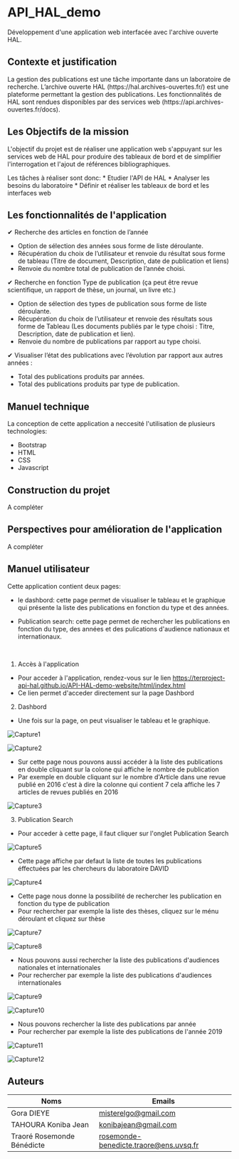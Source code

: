 # API_HAL_demo
Développement d'une application web interfacée avec l'archive ouverte HAL.

## Contexte et justification
<p>La gestion des publications est une tâche importante dans un laboratoire de recherche.
L’archive ouverte HAL (https://hal.archives-ouvertes.fr/) est une plateforme permettant la gestion des publications. 
Les fonctionnalités de HAL sont rendues disponibles par des services web (https://api.archives-ouvertes.fr/docs). </p>




## Les Objectifs de la mission
<p>L'objectif du projet est de réaliser une application web s'appuyant sur les services web de HAL pour produire des tableaux de bord et de simplifier l'interrogation et l'ajout de références bibliographiques.</p>
 Les tâches à réaliser sont donc:
* Etudier l'API de HAL
* Analyser les besoins du laboratoire
* Définir et réaliser les tableaux de bord et les interfaces web

## Les fonctionnalités de l'application

✔ Recherche des articles en fonction de l’année<br>
  * Option de sélection des années sous forme de liste déroulante.<br>
  * Récupération du choix de l’utilisateur et renvoie du résultat sous forme de tableau (Titre de document, Description, date    de  publication et liens)<br>
  * Renvoie du nombre total de publication de l’année choisi.<br>
    
✔ Recherche en fonction Type de publication (ça peut être revue scientifique, un rapport de thèse, un journal, un livre etc.)<br>
  * Option de sélection des types de publication sous forme de liste déroulante.<br>
  * Récupération du choix de l’utilisateur et renvoie des résultats sous forme de Tableau (Les documents publiés par le type choisi :       Titre, Description, date de publication et lien).<br>
  * Renvoie du nombre de publications par rapport au type choisi.<br>

✔ Visualiser l’état des publications avec l’évolution par rapport aux autres années : <br>
  * Total des publications produits par années.<br>
  * Total des publications produits par type de publication.<br>
  

## Manuel technique
 La conception de cette application a neccesité l'utilisation de plusieurs technologies:
  * Bootstrap
  * HTML
  * CSS
  * Javascript


## Construction du projet
A compléter


## Perspectives pour amélioration de l'application
A compléter





## Manuel utilisateur
Cette application contient deux pages: <br>

 *  le dashbord: cette page permet de visualiser le tableau  et le graphique qui présente la liste des publications en fonction du type et des années. <br>

 *  Publication search: cette page permet de rechercher les publications en fonction du type, des années et des pulications d'audience nationaux et internationaux.

<br>

1. Accès à l'application

 *  Pour acceder à l'application, rendez-vous sur le lien  <https://terproject-api-hal.github.io/API-HAL-demo-website/html/index.html> <br>
 *  Ce lien permet d'acceder directement sur la page Dashbord <br>
 
2. Dashbord

  *  Une fois sur la page, on peut visualiser le tableau  et le graphique. <br>

  
  ![Capture1](https://github.com/TerProject-API-HAL/API_HAL_demo/blob/master/plugins/images/Capture1.png)

  
  ![Capture2](https://github.com/TerProject-API-HAL/API_HAL_demo/blob/master/plugins/images/Capture2.png)
  
  
  
  *  Sur cette page nous pouvons aussi accéder à la liste des publications en double cliquant sur la colone qui affiche le nombre de publication <br>
  *  Par exemple en double cliquant sur le nombre d'Article dans une revue publié en 2016 c'est à dire la colonne qui contient 7 cela affiche les 7 articles de revues publiés en 2016 <br>
  
  
  ![Capture3](https://github.com/TerProject-API-HAL/API_HAL_demo/blob/master/plugins/images/Capture3.png)
 
  
  
   3. Publication Search

  *  Pour acceder à cette page, il faut cliquer sur l'onglet Publication Search 


  
  ![Capture5](https://github.com/TerProject-API-HAL/API_HAL_demo/blob/master/plugins/images/Capture5.png)
 
  
  
   *  Cette page affiche par defaut la liste de toutes les publications éffectuées par les chercheurs du laboratoire DAVID



  
  ![Capture4](https://github.com/TerProject-API-HAL/API_HAL_demo/blob/master/plugins/images/Capture4.png)
  
  
  
   * Cette page nous donne la possibilité de rechercher les publication en fonction du type de publication 
   * Pour rechercher par exemple la liste des thèses, cliquez sur le ménu déroulant et cliquez sur thèse



  
  ![Capture7](https://github.com/TerProject-API-HAL/API_HAL_demo/blob/master/plugins/images/Capture7.png)


  
  ![Capture8](https://github.com/TerProject-API-HAL/API_HAL_demo/blob/master/plugins/images/Capture8.png)



   * Nous pouvons aussi rechercher la liste des publications d'audiences nationales et internationales
   * Pour rechercher par exemple la liste des publications d'audiences internationales



  
  ![Capture9](https://github.com/TerProject-API-HAL/API_HAL_demo/blob/master/plugins/images/Capture9.png)


  
  ![Capture10](https://github.com/TerProject-API-HAL/API_HAL_demo/blob/master/plugins/images/Capture10.png)
   
   
   
   * Nous pouvons rechercher la liste des publications par année
   * Pour rechercher par exemple la liste des publications de l'année 2019


  
  ![Capture11](https://github.com/TerProject-API-HAL/API_HAL_demo/blob/master/plugins/images/Capture11.png)


  
  ![Capture12](https://github.com/TerProject-API-HAL/API_HAL_demo/blob/master/plugins/images/Capture12.png)
   
  


## Auteurs

|            Noms             |               Emails                   |
|-----------------------------|----------------------------------------|
|          Gora DIEYE         |          misterelgo@gmail.com          |
|      TAHOURA Koniba Jean    |          konibajean@gmail.com          |
| Traoré Rosemonde Bénédicte  | rosemonde-benedicte.traore@ens.uvsq.fr |





